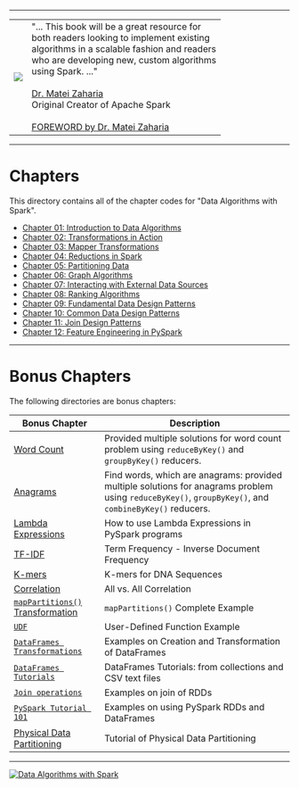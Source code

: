 -------

<table>
<tr>
<td>
<a href="https://www.oreilly.com/library/view/data-algorithms-with/9781492082378/">
<img src="https://learning.oreilly.com/library/cover/9781492082378/250w/">
</a>
</td>
<td>
"... This  book  will be a  great resource for <br>
both readers looking  to  implement  existing <br>
algorithms in a scalable fashion and readers <br>
who are developing new, custom algorithms  <br>
using Spark. ..." <br>
<br>
<a href="https://cs.stanford.edu/people/matei/">Dr. Matei Zaharia</a><br>
Original Creator of Apache Spark <br>
<br>
<a href="https://github.com/mahmoudparsian/data-algorithms-with-spark/blob/master/docs/FOREWORD_by_Dr_Matei_Zaharia.md">FOREWORD by Dr. Matei Zaharia</a><br>
</td>
</tr>   
</table>

------

# Chapters

This directory contains all of the chapter codes for "Data Algorithms with Spark".

* [Chapter 01: Introduction to Data Algorithms](./chap01/)
* [Chapter 02: Transformations in Action](./chap02/)
* [Chapter 03: Mapper Transformations](./chap03/)
* [Chapter 04: Reductions in Spark](./chap04/)
* [Chapter 05: Partitioning Data](./chap05/)
* [Chapter 06: Graph Algorithms](./chap06/)
* [Chapter 07: Interacting with External Data Sources](./chap07/)
* [Chapter 08: Ranking Algorithms](./chap08/)
* [Chapter 09: Fundamental Data Design Patterns](./chap09/)
* [Chapter 10: Common Data Design Patterns](./chap10/)
* [Chapter 11: Join Design Patterns](./chap11/)
* [Chapter 12: Feature Engineering in PySpark](./chap12/)


----

# Bonus Chapters

The following directories are bonus chapters:

  
| Bonus Chapter                               | Description  |
|---------------------------------------------|--------------|
| [Word Count](./bonus_chapters/wordcount/)                  | Provided multiple solutions for word count problem using `reduceByKey()` and `groupByKey()` reducers.  |
| [Anagrams](./bonus_chapters/anagrams/)                     | Find words, which are anagrams: provided multiple solutions for anagrams problem using `reduceByKey()`, `groupByKey()`, and `combineByKey()` reducers. |
| [Lambda Expressions](./lambda_expressions/) | How to use Lambda Expressions in PySpark programs |
| [TF-IDF](./bonus_chapters/TF-IDF/)                         | Term Frequency - Inverse Document Frequency |
| [K-mers](./bonus_chapters/k-mers/)                         | K-mers for DNA Sequences |
| [Correlation](./bonus_chapters/correlation/)               | All vs. All Correlation |
| [`mapPartitions()` Transformation](./bonus_chapters/mappartitions/) | `mapPartitions()` Complete Example  |
| [`UDF`](./bonus_chapters/UDF/) | User-Defined Function Example  |
| [`DataFrames Transformations`](./bonus_chapters/dataframes/) | Examples on Creation and Transformation of DataFrames |
| [`DataFrames Tutorials`](./bonus_chapters/dataframes/) | DataFrames Tutorials: from collections and CSV text files |
| [`Join operations`](./bonus_chapters/join/) | Examples on join of RDDs |
| [`PySpark Tutorial 101`](./bonus_chapters/pyspark_tutorial/) | Examples on using PySpark RDDs and DataFrames |
| [Physical Data Partitioning](./physical_partitioning/README.md) | Tutorial of Physical Data Partitioning |

-----

<a href="https://www.oreilly.com/library/view/data-algorithms-with/9781492082378/">
    <img
        alt="Data Algorithms with Spark"
        src="../images/data_algorithms_with_spark.jpg"
>